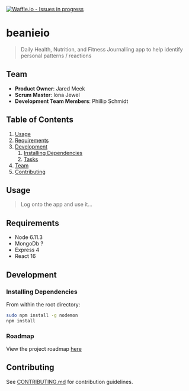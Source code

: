 [![Waffle.io - Issues in progress](https://badge.waffle.io/beanieio/beanieio.png?label=in%20progress&title=In%20Progress)](https://waffle.io/beanieio/beanieio?utm_source=badge)
# beanieio

> Daily Health, Nutrition, and Fitness Journalling app to help identify personal patterns / reactions

## Team

  - __Product Owner__: Jared Meek
  - __Scrum Master__: Iona Jewel
  - __Development Team Members__: Phillip Schmidt

## Table of Contents

1. [Usage](#Usage)
1. [Requirements](#requirements)
1. [Development](#development)
    1. [Installing Dependencies](#installing-dependencies)
    1. [Tasks](#tasks)
1. [Team](#team)
1. [Contributing](#contributing)

## Usage

> Log onto the app and use it...

## Requirements

- Node 6.11.3
- MongoDb ?
- Express 4
- React 16

## Development

### Installing Dependencies

From within the root directory:

```sh
sudo npm install -g nodemon
npm install
```

### Roadmap

View the project roadmap [here](https://waffle.io/beanieio/beanieio)


## Contributing

See [CONTRIBUTING.md](CONTRIBUTING.md) for contribution guidelines.
